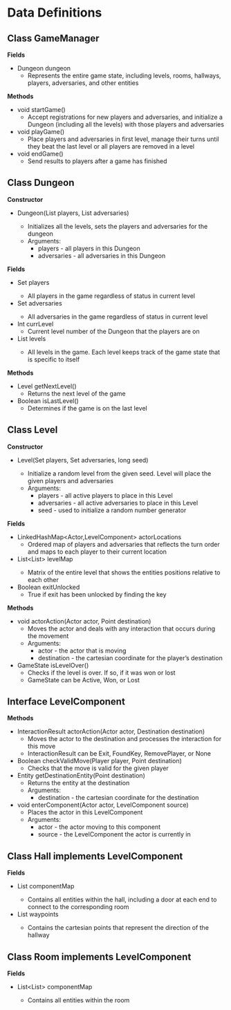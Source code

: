 # Data Definitions #    

## Class GameManager ##  

**Fields**  
* Dungeon dungeon  
    * Represents the entire game state, including levels, rooms, hallways, players, adversaries, and other entities  

**Methods**  
* void startGame()  
    * Accept registrations for new players and adversaries, and initialize a Dungeon (including all the levels) with those players and adversaries  
* void playGame()  
    * Place players and adversaries in first level, manage their turns until they beat the last level or all players are removed in a level  
* void endGame()  
    * Send results to players after a game has finished  

## Class Dungeon ##  

**Constructor**   
* Dungeon(List<Player> players, List<Adversary> adversaries)  
    * Initializes all the levels, sets the players and adversaries for the dungeon  
    * Arguments:  
        * players - all players in this Dungeon  
        * adversaries - all adversaries in this Dungeon  
 
**Fields**  
* Set<Players> players  
    * All players in the game regardless of status in current level  
* Set<Adversary> adversaries  
    * All adversaries in the game regardless of status in current level  
* Int currLevel  
    * Current level number of the Dungeon that the players are on  
* List<Level> levels  
    * All levels in the game. Each level keeps track of the game state that is specific to itself  

**Methods**   
* Level getNextLevel()   
    * Returns the next level of the game  
* Boolean isLastLevel()  
    * Determines if the game is on the last level  
 
## Class Level ##   

**Constructor**  
* Level(Set<Player> players, Set<Adversary> adversaries, long seed)  
    * Initialize a random level from the given seed. Level will place the given players and adversaries  
    * Arguments:  
        * players - all active players to place in this Level  
        * adversaries - all active adversaries to place in this Level  
        * seed - used to initialize a random number generator  

**Fields**  
* LinkedHashMap<Actor,LevelComponent> actorLocations  
    * Ordered map of players and adversaries that reflects the turn order and maps to each player to their current location  
* List<List<Entity>> levelMap  
    * Matrix of the entire level that shows the entities positions relative to each other   
* Boolean exitUnlocked  
    * True if exit has been unlocked by finding the key  

**Methods**  
* void actorAction(Actor actor, Point destination)  
    * Moves the actor and deals with any interaction that occurs during the movement  
    * Arguments:  
        * actor - the actor that is moving  
        * destination - the cartesian coordinate for the player’s destination  
* GameState isLevelOver()  
    * Checks if the level is over. If so, if it was won or lost  
    * GameState can be Active, Won, or Lost  

## Interface LevelComponent ##  

**Methods**  
* InteractionResult actorAction(Actor actor, Destination destination)  
    * Moves the actor to the destination and processes the interaction for this move  
    * InteractionResult can be Exit, FoundKey, RemovePlayer, or None   
* Boolean checkValidMove(Player player, Point destination)  
    * Checks that the move is valid for the given player  
* Entity getDestinationEntity(Point destination)  
    * Returns the entity at the destination   
    * Arguments:  
        * destination - the cartesian coordinate for the destination  
* void enterComponent(Actor actor, LevelComponent source)  
    * Places the actor in this LevelComponent  
    * Arguments:  
        * actor - the actor moving to this component  
        * source - the LevelComponent the actor is currently in  
 
## Class Hall implements LevelComponent ##  

**Fields**  
* List<Entity> componentMap  
    * Contains all entities within the hall, including a door at each end to connect to the corresponding room  
* List<Point> waypoints  
    * Contains the cartesian points that represent the direction of the hallway  
 
## Class Room implements LevelComponent ##  

**Fields**  
* List<List<Entity>> componentMap  
    * Contains all entities within the room  

